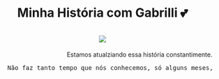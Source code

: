 <h1 align="center">
  Minha História com Gabrilli 💕 <br/><br/>
<img src="https://media.discordapp.net/attachments/1171969120573607966/1172104494704767036/rn_image_picker_lib_temp_7f7bf344-b316-411c-b5ca-253a62d02505.jpg"></img>
</h1>

<p align="right">Estamos atualziando essa história constantimente.</p>

<!-- A História de amor entre esses dois começa aqui!. -->

<div text-align="justify">
  <pre>
    Não faz tanto tempo que nós conhecemos, só alguns meses, mas eu ainda assim sinto uma sinergia com você.
  </pre>
</div>
